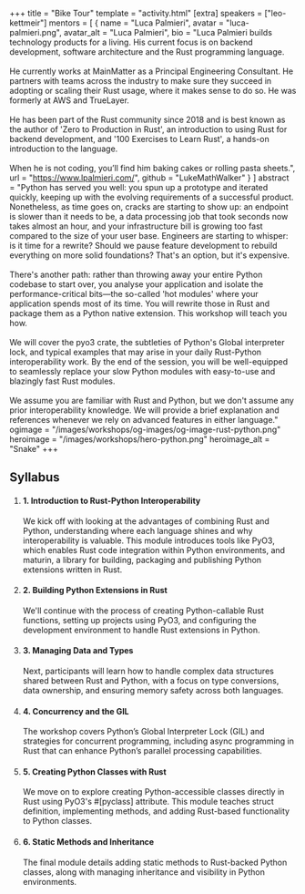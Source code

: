 +++
title = "Bike Tour"
template = "activity.html"
[extra]
  speakers = ["leo-kettmeir"]
  mentors = [
    { name = "Luca Palmieri", avatar = "luca-palmieri.png", avatar_alt = "Luca Palmieri",  bio = "Luca Palmieri builds technology products for a living. His current focus is on backend development, software architecture and the Rust programming language.<br /><br />He currently works at MainMatter as a Principal Engineering Consultant. He partners with teams across the industry to make sure they succeed in adopting or scaling their Rust usage, where it makes sense to do so. He was formerly at AWS and TrueLayer.<br /><br />He has been part of the Rust community since 2018 and is best known as the author of 'Zero to Production in Rust', an introduction to using Rust for backend development, and '100 Exercises to Learn Rust', a hands-on introduction to the language.<br /><br />When he is not coding, you’ll find him baking cakes or rolling pasta sheets.",  url = "https://www.lpalmieri.com/",  github = "LukeMathWalker" }
  ]
  abstract = "Python has served you well: you spun up a prototype and iterated quickly, keeping up with the evolving requirements of a successful product. Nonetheless, as time goes on, cracks are starting to show up: an endpoint is slower than it needs to be, a data processing job that took seconds now takes almost an hour, and your infrastructure bill is growing too fast compared to the size of your user base. Engineers are starting to whisper: is it time for a rewrite? Should we pause feature development to rebuild everything on more solid foundations? That's an option, but it's expensive.<br /><br />There's another path: rather than throwing away your entire Python codebase to start over, you analyse your application and isolate the performance-critical bits—the so-called 'hot modules' where your application spends most of its time. You will rewrite those in Rust and package them as a Python native extension. This workshop will teach you how.<br /><br />We will cover the <span>pyo3</span> crate, the subtleties of Python's Global interpreter lock, and typical examples that may arise in your daily Rust-Python interoperability work. By the end of the session, you will be well-equipped to seamlessly replace your slow Python modules with easy-to-use and blazingly fast Rust modules.<br /><br />We assume you are familiar with Rust and Python, but we don't assume any prior interoperability knowledge. We will provide a brief explanation and references whenever we rely on advanced features in either language."
  ogimage = "/images/workshops/og-images/og-image-rust-python.png"
  heroimage = "/images/workshops/hero-python.png"
  heroimage_alt = "Snake"
+++

<div class="">
  <h2 class="mb-7">Syllabus</h2>
  <ol>
    <li class="mb-7 border">
      <h4>1. Introduction to Rust-Python Inter&shy;operability</h4>
      <div>
        <p>We kick off with looking at the advantages of combining Rust and Python, understanding where each language shines and why interoperability is valuable. This module introduces tools like <span>PyO3</span>, which enables Rust code integration within Python environments, and <span>maturin</span>, a library for building, packaging and publishing Python extensions written in Rust.</p>
      </div>
    </li>
    <li class="mb-7 border">
      <h4>2. Building Python Extensions in Rust</h4>
      <div>
        <p>We'll continue with the process of creating Python-callable Rust functions, setting up projects using <span>PyO3</span>, and configuring the development environment to handle Rust extensions in Python.</p>
      </div>
    </li>
    <li class="mb-7 border">
      <h4>3. Managing Data and Types</h4>
      <div>
        <p>Next, participants will learn how to handle complex data structures shared between Rust and Python, with a focus on type conversions, data ownership, and ensuring memory safety across both languages.</p>
      </div>
    </li>
    <li class="mb-7 border">
      <h4>4. Concurrency and the GIL</h4>
      <div>
        <p>The workshop covers Python’s Global Interpreter Lock (GIL) and strategies for concurrent programming, including async programming in Rust that can enhance Python’s parallel processing capabilities.</p>
      </div>
    </li>
    <li class="mb-7 border">
      <h4>5. Creating Python Classes with Rust</h4>
      <div>
        <p>We move on to explore creating Python-accessible classes directly in Rust using <span>PyO3</span>'s <span>#[pyclass]</span> attribute. This module teaches struct definition, implementing methods, and adding Rust-based functionality to Python classes.</p>
      </div>
    </li>
    <li class="mb-7 border">
      <h4>6. Static Methods and Inheritance</h4>
      <div>
        <p>The final module details adding static methods to Rust-backed Python classes, along with managing inheritance and visibility in Python environments.</p>
      </div>
    </li>
  </ol>
</p>
</div>
